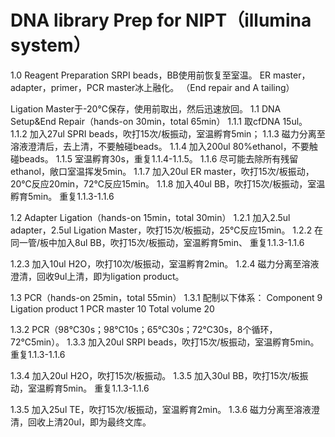 # DNA library Prep for NIPT（illumina system）

1.0 Reagent Preparation
SRPI beads，BB使用前恢复至室温。
ER master，adapter，primer，PCR master冰上融化。
（End repair and A tailing）

Ligation Master于-20℃保存，使用前取出，然后迅速放回。
1.1 DNA Setup&End Repair（hands-on 30min，total 65min）
1.1.1 取cfDNA 15ul。
1.1.2 加入27ul SPRI beads，吹打15次/板振动，室温孵育5min；
1.1.3 磁力分离至溶液澄清后，去上清，不要触碰beads。
1.1.4 加入200ul 80%ethanol，不要触碰beads。
1.1.5 室温孵育30s，重复1.1.4-1.1.5。
1.1.6 尽可能去除所有残留ethanol，敞口室温挥发5min。
1.1.7 加入20ul ER master，吹打15次/板振动，20℃反应20min，72℃反应15min。
1.1.8 加入40ul BB，吹打15次/板振动，室温孵育5min。
重复1.1.3-1.1.6

1.2 Adapter Ligation（hands-on 15min，total 30min）
1.2.1 加入2.5ul adapter，2.5ul Ligation Master，吹打15次/板振动，25℃反应15min。
1.2.2 在同一管/板中加入8ul BB，吹打15次/板振动，室温孵育5min、
重复1.1.3-1.1.6

1.2.3 加入10ul H2O，吹打10次/板振动，室温孵育2min。
1.2.4 磁力分离至溶液澄清，回收9ul上清，即为ligation product。

1.3 PCR（hands-on 25min，total 55min）
1.3.1 配制以下体系：
Component	9
Ligation product	1
PCR master	10
Total volume	20



1.3.2 PCR（98℃30s；98℃10s；65℃30s；72℃30s，8个循环，72℃5min）。
1.3.3 加入20ul SRPI beads，吹打15次/板振动，室温孵育5min。
重复1.1.3-1.1.6

1.3.4 加入20ul H2O，吹打15次/板振动。
1.3.5 加入30ul BB，吹打15次/板振动，室温孵育5min。
重复1.1.3-1.1.6

1.3.5 加入25ul TE，吹打15次/板振动，室温孵育2min。
1.3.6 磁力分离至溶液澄清，回收上清20ul，即为最终文库。


